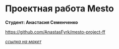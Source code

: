 # Проектная работа Mesto

**Студент: Анастасия Семенченко**

https://github.com/AnastasFyrk/mesto-project-ff

*[ссылка на макет](https://www.figma.com/file/gaMaqWwUsRkvZWWeBLMXqN/JavaScript.-Sprint-5?type=design&mode=design&t=7vbgOsiBSkDSV8ru-0)*

